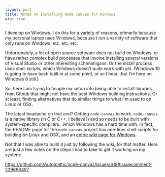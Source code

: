 ```yaml
---
layout: post
title: Notes on Installing Node Canvas for Windows
wip: true
---
```


I develop on Windows. I do this for a variety of reasons, primarily because my personal laptop uses Windows, because I run a variety of software that only runs on Windows, etc. etc. etc.

Unfortunately, a _lot_ of open source software does not build on Windows, or have rather complex build processes that involve installing several versions of Visual Studio or other interesting schenanigans. Or the install process uses shell scripts, which Windows doesn't quite work with yet. (Windows 10 is going to have bash built in at some point, or so I hear...but I'm here on Windows 8 still.)

So, here I am trying to finagle my setup into being able to install libraries from Github that might not have the best Windows building instructions. Or at least, finding alternatives that do similar things to what I'm used to on Linux or OSX.

The latest headache on that end? Getting `node-canvas` to work. `node-canvas` is a native library (in C or C++, I believe?) and so needs to be built with system-specific compilers...which Windows has a hard time with. In fact, the README page for the `node-canvas` project has one-liner shell scripts for building on Linux and OSX, and an [entire wiki page for Windows](https://github.com/Automattic/node-canvas/wiki/Installation---Windows).

Not that I was able to build it just by following the wiki, for that matter. Here are just a few notes on the steps I had to take to get it working on my system:


https://github.com/Automattic/node-canvas/issues/619#issuecomment-229696497

